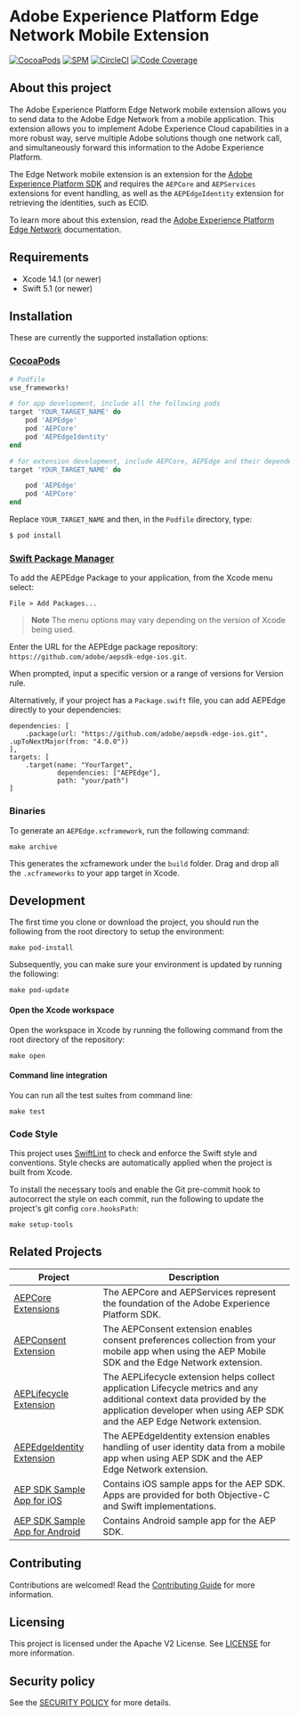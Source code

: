 # Adobe Experience Platform Edge Network Mobile Extension

[![CocoaPods](https://img.shields.io/github/v/release/adobe/aepsdk-edge-ios?label=CocoaPods&logo=apple&logoColor=white&color=orange)](https://cocoapods.org/pods/AEPEdge)
[![SPM](https://img.shields.io/github/v/release/adobe/aepsdk-edge-ios?label=SPM&logo=apple&logoColor=white&color=orange)](https://github.com/adobe/aepsdk-edge-ios/releases)
[![CircleCI](https://img.shields.io/circleci/project/github/adobe/aepsdk-edge-ios/main.svg?label=Build&logo=circleci)](https://circleci.com/gh/adobe/workflows/aepsdk-edge-ios)
[![Code Coverage](https://img.shields.io/codecov/c/github/adobe/aepsdk-edge-ios/main.svg?label=Coverage&logo=codecov)](https://codecov.io/gh/adobe/aepsdk-edge-ios/branch/main)

## About this project

The Adobe Experience Platform Edge Network mobile extension allows you to send data to the Adobe  Edge Network from a mobile application. This extension allows you to implement Adobe Experience Cloud capabilities in a more robust way, serve multiple Adobe solutions though one network call, and simultaneously forward this information to the Adobe Experience Platform.

The Edge Network mobile extension is an extension for the [Adobe Experience Platform SDK](https://developer.adobe.com/client-sdks) and requires the `AEPCore` and `AEPServices` extensions for event handling, as well as the `AEPEdgeIdentity` extension for retrieving the identities, such as ECID.

To learn more about this extension, read the [Adobe Experience Platform Edge Network](https://developer.adobe.com/client-sdks/documentation/edge-network/) documentation.

## Requirements
- Xcode 14.1 (or newer)
- Swift 5.1 (or newer)

## Installation

These are currently the supported installation options:

### [CocoaPods](https://guides.cocoapods.org/using/using-cocoapods.html)

```ruby
# Podfile
use_frameworks!

# for app development, include all the following pods
target 'YOUR_TARGET_NAME' do
  	pod 'AEPEdge'
  	pod 'AEPCore'
  	pod 'AEPEdgeIdentity'
end

# for extension development, include AEPCore, AEPEdge and their dependencies
target 'YOUR_TARGET_NAME' do

  	pod 'AEPEdge'
  	pod 'AEPCore'
end
```

Replace `YOUR_TARGET_NAME` and then, in the `Podfile` directory, type:

```ruby
$ pod install
```

### [Swift Package Manager](https://github.com/apple/swift-package-manager)

To add the AEPEdge Package to your application, from the Xcode menu select:

`File > Add Packages...`

> **Note**
>  The menu options may vary depending on the version of Xcode being used.

Enter the URL for the AEPEdge package repository: `https://github.com/adobe/aepsdk-edge-ios.git`.

When prompted, input a specific version or a range of versions for Version rule.

Alternatively, if your project has a `Package.swift` file, you can add AEPEdge directly to your dependencies:

```
dependencies: [
	.package(url: "https://github.com/adobe/aepsdk-edge-ios.git", .upToNextMajor(from: "4.0.0"))
],
targets: [
   	.target(name: "YourTarget",
    		dependencies: ["AEPEdge"],
          	path: "your/path")
]
```

### Binaries

To generate an `AEPEdge.xcframework`, run the following command:

~~~
make archive
~~~

This generates the xcframework under the `build` folder. Drag and drop all the `.xcframeworks` to your app target in Xcode.

## Development

The first time you clone or download the project, you should run the following from the root directory to setup the environment:

~~~
make pod-install
~~~

Subsequently, you can make sure your environment is updated by running the following:

~~~
make pod-update
~~~

#### Open the Xcode workspace
Open the workspace in Xcode by running the following command from the root directory of the repository:

~~~
make open
~~~

#### Command line integration

You can run all the test suites from command line:

~~~
make test
~~~

### Code Style

This project uses [SwiftLint](https://github.com/realm/SwiftLint) to check and enforce the Swift style and conventions. Style checks are automatically applied when the project is built from Xcode.

To install the necessary tools and enable the Git pre-commit hook to autocorrect the style on each commit, run the following to update the project's git config `core.hooksPath`:

~~~
make setup-tools
~~~

## Related Projects

| Project                                                                              | Description                                                  |
| ------------------------------------------------------------------------------------ | ------------------------------------------------------------ |
| [AEPCore Extensions](https://github.com/adobe/aepsdk-core-ios)                       | The AEPCore and AEPServices represent the foundation of the Adobe Experience Platform SDK. |
| [AEPConsent Extension](https://github.com/adobe/aepsdk-edgeconsent-ios)              | The AEPConsent extension enables consent preferences collection from your mobile app when using the AEP Mobile SDK and the Edge Network extension. |
| [AEPLifecycle Extension](https://github.com/adobe/aepsdk-core-ios)                   | The AEPLifecycle extension helps collect application Lifecycle metrics and any additional context data provided by the application developer when using AEP SDK and the AEP Edge Network extension. |
| [AEPEdgeIdentity Extension](https://github.com/adobe/aepsdk-edgeidentity-ios)        | The AEPEdgeIdentity extension enables handling of user identity data from a mobile app when using AEP SDK and the AEP Edge Network extension. |
| [AEP SDK Sample App for iOS](https://github.com/adobe/aepsdk-sample-app-ios)         | Contains iOS sample apps for the AEP SDK. Apps are provided for both Objective-C and Swift implementations. |
| [AEP SDK Sample App for Android](https://github.com/adobe/aepsdk-sample-app-android) | Contains Android sample app for the AEP SDK.                 |
## Contributing

Contributions are welcomed! Read the [Contributing Guide](./.github/CONTRIBUTING.md) for more information.

## Licensing

This project is licensed under the Apache V2 License. See [LICENSE](LICENSE) for more information.

## Security policy

See the [SECURITY POLICY](SECURITY.md) for more details.
